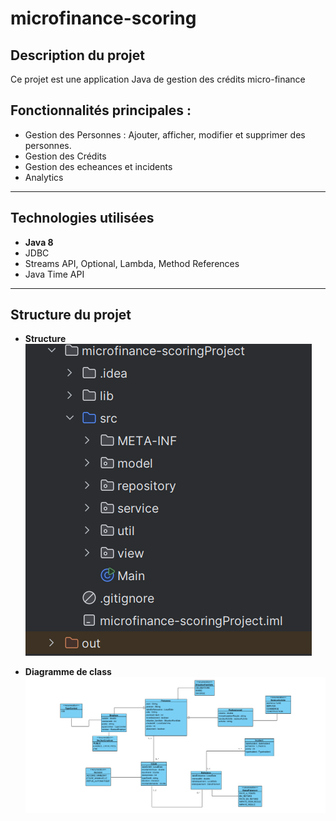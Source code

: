 # microfinance-scoring

## Description du projet
Ce projet est une application Java de gestion des crédits micro-finance
## Fonctionnalités principales :

- Gestion des Personnes : Ajouter, afficher, modifier et supprimer des personnes.
- Gestion des Crédits
- Gestion des echeances et incidents
- Analytics

---

## Technologies utilisées
- **Java 8**
- JDBC
- Streams API, Optional, Lambda, Method References
- Java Time API
---

## Structure du projet

- **Structure**
  ![img.png](img.png)

- **Diagramme de class**
![img_1.png](img_1.png)

